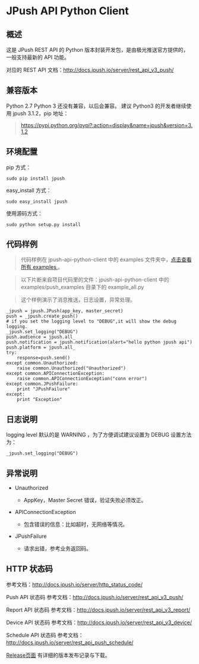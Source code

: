 # JPush API Python Client

## 概述
这是 JPush REST API 的 Python 版本封装开发包，是由极光推送官方提供的，一般支持最新的 API 功能。

对应的 REST API 文档：<http://docs.jpush.io/server/rest_api_v3_push/>

## 兼容版本
Python 2.7
Python 3 还没有兼容，以后会兼容。
建议 Python3 的开发者继续使用 jpush 3.1.2，pip 地址：
>   https://pypi.python.org/pypi?:action=display&name=jpush&version=3.1.2

## 环境配置

pip 方式：
```
sudo pip install jpush
```
easy_install 方式：
```
sudo easy_install jpush
```
使用源码方式：
```
sudo python setup.py install
```


## 代码样例

>   代码样例在 jpush-api-python-client 中的 examples 文件夹中，[点击查看所有 examples ](https://github.com/jpush/jpush-api-python-client/tree/master/examples) 。

>   以下片断来自项目代码里的文件：jpush-api-python-client 中的 examples/push_examples  目录下的 example_all.py

>   这个样例演示了消息推送，日志设置，异常处理。

```
_jpush = jpush.JPush(app_key, master_secret)
push = _jpush.create_push()
# if you set the logging level to "DEBUG",it will show the debug logging.
_jpush.set_logging("DEBUG")
push.audience = jpush.all_
push.notification = jpush.notification(alert="hello python jpush api")
push.platform = jpush.all_
try:
    response=push.send()
except common.Unauthorized:
    raise common.Unauthorized("Unauthorized")
except common.APIConnectionException:
    raise common.APIConnectionException("conn error")
except common.JPushFailure:
    print "JPushFailure"
except:
    print "Exception"
```
## 日志说明
logging level 默认的是 WARNING ，为了方便调试建议设置为 DEBUG
设置方法为：
```
_jpush.set_logging("DEBUG")
```

## 异常说明

+ Unauthorized
    + AppKey，Master Secret 错误，验证失败必须改正。

+ APIConnectionException
    + 包含错误的信息：比如超时，无网络等情况。

+ JPushFailure
    + 请求出错，参考业务返回码。

## HTTP 状态码

参考文档：<http://docs.jpush.io/server/http_status_code/>

Push  API 状态码 参考文档：<http://docs.jpush.io/server/rest_api_v3_push/>　

Report API  状态码 参考文档：<http://docs.jpush.io/server/rest_api_v3_report/>

Device API 状态码 参考文档：<http://docs.jpush.io/server/rest_api_v3_device/>

Schedule API 状态码 参考文档：<http://docs.jpush.io/server/rest_api_push_schedule/>　

[Release页面](https://github.com/jpush/jpush-api-python-client/releases) 有详细的版本发布记录与下载。
